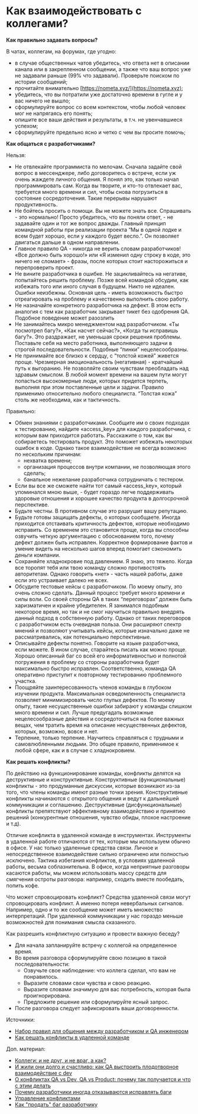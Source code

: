 # Как взаимодействовать с коллегами?

**Как правильно задавать вопросы?**

В чатах, коллегам, на форумах, где угодно:

* в случае общественных чатов убедитесь, что ответа нет в описании канала или в закрепленном сообщении, а также что ваш вопрос уже не задавали раньше (99% что задавали). Проверьте поиском по истории сообщений;
* прочитайте внимательно [https://nometa.xyz/](https://nometa.xyz);
* убедитесь, что вы потратили уже достаточно времени в гугле и у вас ничего не вышло;
* сформулируйте вопрос со всем контекстом, чтобы любой человек мог не напрягаясь его понять;
* опишите все ваши действия и результаты, в т.ч. не увенчавшиеся успехом;
* сформулируйте предельно ясно и четко с чем вы просите помочь;

**Как общаться с разработчиками?**

Нельзя:

* Не отвлекайте программиста по мелочам. Сначала задайте свой вопрос в мессенджере, либо договоритесь о встрече, если уж очень жаждете личного общения. Я понял это, как только начал программировать сам. Когда вы творите, и кто-то отвлекает вас, требуется много времени и сил, чтобы снова погрузиться в состояние сосредоточения. Такие перерывы нарушают продуктивность.
* Не бойтесь просить о помощи. Вы не можете знать все. Спрашивать - это нормально! Просто убедитесь, что вы поняли ответ, - не задавайте один и тот же вопрос дважды. Главный принцип командной работы при реализации проекта “Мы в одной лодке и всем будет хорошо, если у каждого будет весло.”. Он позволяет двигаться дальше в одном направлении.
* Главное правило QA - никогда не верить словам разработчиков! «Все должно быть хорошо!» или «Я изменил одну строку в коде, это ничего не сломает» - фразы, после которых стоит насторожиться и перепроверить проект.
* Не вините разработчика в ошибке. Не зацикливайтесь на негативе, попытайтесь решить проблему. Позже всей командой обсудим, как избежать того или иного случая в будущем. Никто не идеален. Ошибки неизбежны. Основная цель - иметь возможность быстро отреагировать на проблему и качественно выполнить свою работу.
* Не назначайте конкретного разработчика на дефект. В этом есть аналогия с тем как разработчик закрывает тикет без одобрения QA. Подобное поведение может разозлить
* Не занимайтесь микро менеджментом над разработчиком. «Ты посмотрел багу?», «Как насчет сейчас?», «Когда ты исправишь багу?». Это раздражает, не уменьшая сроки решения проблемы. Поставьте себя на место работника, выполняющего задачи в строгой последовательности. Подобные “пинки” нецелесообразны.
* Не принимайте все близко к сердцу, с “толстой кожей” живется проще. Чрезмерная эмоциональность (негативная) - кратчайший путь к выгоранию. Не позволяйте своим чувствам преобладать над здравым смыслом. В любой момент времени на вашем пути могут попасться высокомерные люди, которых придется терпеть, выполняя при этом поставленные цели и задачи. Правило применимо относительно любого специалиста. “Толстая кожа” столь же необходима, как и тактичность.

Правильно:

* Обмен знаниями с разработчиками. Сообщите им о своих подходах к тестированию, найдите «access\_key» для каждого разработчика, с которым вам приходится работать. Расскажите о том, как вы собираетесь тестировать продукт. Это поможет избежать некоторых ошибок в коде. Однако такое взаимодействие не всегда возможно по нескольким причинам:
  * нехватка времени;
  * организация процессов внутри компании, не позволяющая этого сделать;
  * банальное нежелание разработчика сотрудничать с тестером.
* Если вы все же сможете найти тот самый «access\_key», который упоминался мною выше, - будет гораздо легче поддерживать здоровые отношения и хорошее качество продукта в долгосрочной перспективе.
* Будьте честны. В противном случае это разрушит вашу репутацию.
* Будьте готовы защищать дефекты, о которых сообщаете. Иногда приходится отстаивать критичность дефектов, которые необходимо исправить. Со временем это становится проще, когда вы способны озвучить четкую аргументацию с обоснованием того, почему дефект должен быть исправлен. Корректное формирование фактов и умение видеть на несколько шагов вперед помогает сэкономить деньги компании.
* Сохраняйте хладнокровие под давлением. Я знаю, это тяжело. Когда все торопят тебя или твою команду сложно противостоять авторитетам. Однако говорить «нет» - часть нашей работы, даже если это устраивает далеко не всех.
* Обсудите тестовые кейсы с разработчиком. По моему опыту, это очень сложно сделать. Данный процесс требует много времени и силы воли. Со своей стороны QA в таких “переговорах” должен быть харизматичен и крайне убедителен. Я занимался подобным некоторое время, но так и не смог научиться правильно внедрять данный подход в собственную работу. Однако от таких переговоров с разработчиком есть очевидная польза. Они расширяют спектр мнений и позволяют учитывать кейсы, которые изначально даже не рассматривались, как потенциально перспективные.
* Описывайте дефекты понятно. Говорите на языке разработчика, если можете. В ином случае, старайтесь писать как можно проще. Хорошо описанный баг со всей его информативностью и полнотой погружения в проблему со стороны разработчика будет максимально быстро исправлен. Соответственно, команда QA оперативно приступит к повторному тестированию проблемного участка.
* Поощряйте заинтересованность членов команды в глубоком изучении продукта. Максимальная осведомленность специалиста позволяет минимизировать число глупых дефектов. По моему опыту, такие несущественные ошибки забирают у команды слишком много времени и сил. Лучше предугадать возможные нецелесообразные действия и сосредоточиться на более важных вещах, чем тратить время на описание несущественных дефектов, которых, возможно, вовсе и нет.
* Терпение, только терпение. Научитесь справляться с трудными и самовлюбленными людьми. Это общее правило, применимое к любой сфере, как и в случае с хладнокровием.

**Как решать конфликты?**

По действию на функционирование команды, конфликты делятся на деструктивные и конструктивные. Конструктивные (функциональные) конфликты - это продуманные дискуссии, которые возникают из-за того, что члены команды имеют разные точки зрения. Конструктивные конфликты начинаются с открытого общения и ведут к дальнейшей коммуникации и соглашению. Деструктивные (дисфункциональные) конфликты препятствуют эффективному взаимодействию и принятию решений (конкурентные отношения, чувство обиды, плохое настроение и т.д).

Отличие конфликта в удаленной команде в инструментах. Инструменты в удаленной работе отличаются от тех, которые мы используем обычно в офисе. У нас только удаленные средства связи. Личное и непосредственное взаимодействие сильно ограничено или полностью исключено. Тактика избегания конфликтов, в условиях удаленной работы, весьма соблазнительна. В офисе, когда неприятные разговоры касаются работы, мы можем использовать массу средств для смягчения остроты разговора: например, сходить вместе пообедать, попить кофе.

Что может спровоцировать конфликт? Средства удаленной связи могут спровоцировать конфликт. А именно потеря невербальных сигналов. Например, одно и то же сообщение может иметь множество интерпретаций. При удаленной коммуникации у нас гораздо меньше возможностей для понимания смысла сказанного.

Как разрешить конфликтную ситуацию и провести важную беседу?

* Для начала запланируйте встречу с коллегой на определенное время.
* Во время разговора сформулируйте свою позицию в такой последовательности:
  * Озвучьте свое наблюдение: что коллега сделал, что вам не понравилось.
  * Выразите словами свои чувства и свою реакцию.
  * Выразите словами значимую для вас потребность, которая была проигнорирована.
  * Предложите решение или сформулируйте ясный запрос.
* После разговора следует зафиксировать ваши договоренности.

Источники:

* [Набор правил для общения между разработчиком и QA инженером](https://habr.com/ru/post/648601/)
* [Как решать конфликты в удаленной команде](https://t.me/qa\_chillout/100)

Доп. материал:

* [Коллеги: и не друг, и не враг, а как?](https://habr.com/ru/company/regionsoft/blog/497396/)
* [И жили они долго и счастливо: как QA выстроить плодотворное взаимодействие с dev](https://habr.com/ru/company/ispring/blog/645229/)
* [О конфликтах QA vs Dev, QA vs Product: почему так получается и что с этим делать](https://habr.com/ru/company/skyeng/blog/577010/)
* [Почему разработчики иногда отказываются исправлять баги](https://dou.ua/forums/topic/35024/)
* [Управление конфликтами](https://t.me/general\_it\_talks/204)
* [Как "продать" баг разработчику](https://www.youtube.com/watch?v=wGyAW3l\_SxA)
